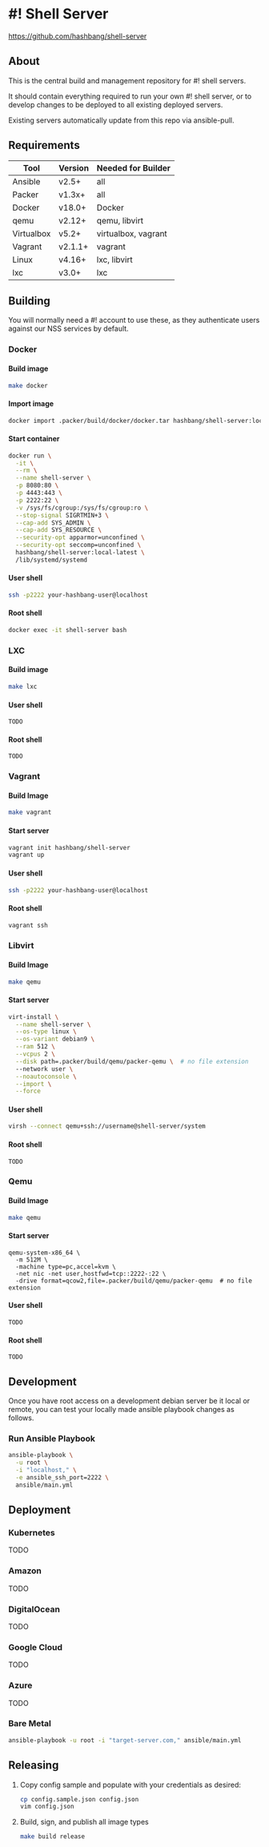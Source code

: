 # #! Shell Server #

<https://github.com/hashbang/shell-server>

## About ##

This is the central build and management repository for #! shell servers.

It should contain everything required to run your own #! shell server, or to
develop changes to be deployed to all existing deployed servers.

Existing servers automatically update from this repo via ansible-pull.

## Requirements ##

  | Tool       | Version | Needed for Builder   |
  | ---------- | ------- | -------------------- |
  | Ansible    | v2.5+   | all                  |
  | Packer     | v1.3x+  | all                  |
  | Docker     | v18.0+  | Docker               |
  | qemu       | v2.12+  | qemu, libvirt        |
  | Virtualbox | v5.2+   | virtualbox, vagrant  |
  | Vagrant    | v2.1.1+ | vagrant              |
  | Linux      | v4.16+  | lxc, libvirt         |
  | lxc        | v3.0+   | lxc                  |

## Building ##

You will normally need a #! account to use these, as they authenticate users
against our NSS services by default.

### Docker ###

#### Build image ####
```sh
make docker
```

#### Import image ####
```sh
docker import .packer/build/docker/docker.tar hashbang/shell-server:local-latest
```

#### Start container ####
```sh
docker run \
  -it \
  --rm \
  --name shell-server \
  -p 8080:80 \
  -p 4443:443 \
  -p 2222:22 \
  -v /sys/fs/cgroup:/sys/fs/cgroup:ro \
  --stop-signal SIGRTMIN+3 \
  --cap-add SYS_ADMIN \
  --cap-add SYS_RESOURCE \
  --security-opt apparmor=unconfined \
  --security-opt seccomp=unconfined \
  hashbang/shell-server:local-latest \
  /lib/systemd/systemd
```

#### User shell ####
```sh
ssh -p2222 your-hashbang-user@localhost
```

#### Root shell ####
```sh
docker exec -it shell-server bash
```

### LXC ###

#### Build image ####
```sh
make lxc
```

#### User shell ####
```
TODO
```

#### Root shell ####
```
TODO
```

### Vagrant ###

#### Build Image ####
```sh
make vagrant
```

#### Start server ####
```sh
vagrant init hashbang/shell-server
vagrant up
```

#### User shell ####
```sh
ssh -p2222 your-hashbang-user@localhost
```

#### Root shell ####
```sh
vagrant ssh
```

### Libvirt ###

#### Build Image ####
```sh
make qemu
```

#### Start server ####

```sh
virt-install \
  --name shell-server \
  --os-type linux \
  --os-variant debian9 \
  --ram 512 \
  --vcpus 2 \
  --disk path=.packer/build/qemu/packer-qemu \  # no file extension
  --network user \
  --noautoconsole \
  --import \
  --force
```

#### User shell ####
```sh
virsh --connect qemu+ssh://username@shell-server/system
```

#### Root shell ####
```
TODO
```

### Qemu ###

#### Build Image ####
```sh
make qemu
```

#### Start server ####

```
qemu-system-x86_64 \
  -m 512M \
  -machine type=pc,accel=kvm \
  -net nic -net user,hostfwd=tcp::2222-:22 \
  -drive format=qcow2,file=.packer/build/qemu/packer-qemu  # no file extension
```

#### User shell ####

```
TODO
```

#### Root shell ####

```
TODO
```

## Development ##

Once you have root access on a development debian server be it local or remote,
you can test your locally made ansible playbook changes as follows.

### Run Ansible Playbook
```sh
ansible-playbook \
  -u root \
  -i "localhost," \
  -e ansible_ssh_port=2222 \
  ansible/main.yml
```

## Deployment ##

### Kubernetes ###
TODO

### Amazon ###
TODO

### DigitalOcean ###
TODO

### Google Cloud ###
TODO

### Azure ###
TODO

### Bare Metal ###
```sh
ansible-playbook -u root -i "target-server.com," ansible/main.yml
```

## Releasing ##

1. Copy config sample and populate with your credentials as desired:

    ```sh
    cp config.sample.json config.json
    vim config.json
    ```

2. Build, sign, and publish all image types
    ```sh
    make build release
    ```
